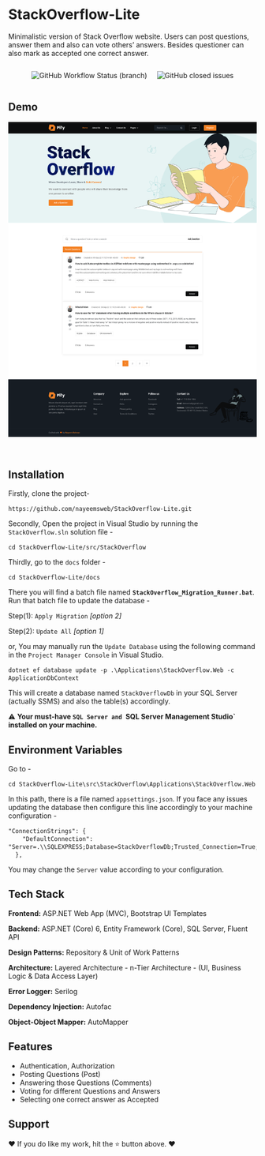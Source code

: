 # StackOverflow-Lite

Minimalistic version of Stack Overflow website. Users can post 
questions, answer them and also can vote others’ answers. Besides 
questioner can also mark as accepted one correct answer.

<div align="center" style="justify-content:center;display:flex;"> 
    
[comment]: <> (Develop Build Checking)
<img alt="GitHub Workflow Status (branch)" src="https://img.shields.io/github/workflow/status/nayeemsweb/StackOverflow-Lite/.NET/develop?style=for-the-badge" style="margin-left: 10px;margin-right: 10px;">

[comment]: <> (Issues Closed)
<img alt="GitHub closed issues" src="https://img.shields.io/github/issues-closed-raw/nayeemsweb/StackOverflow-Lite?color=%23ee5253&style=for-the-badge" style="margin-left: 10px;margin-right: 10px;">

</div>

## Demo

![Stack Overflow](https://github.com/nayeemsweb/StackOverflow-Lite/blob/develop/docs/readme/Home.png?raw=true)


</br>

## Installation

Firstly, clone the project-
```
https://github.com/nayeemsweb/StackOverflow-Lite.git
```
Secondly, Open the project in Visual Studio by running the `StackOverflow.sln` solution file - 
```
cd StackOverflow-Lite/src/StackOverflow
```
Thirdly, go to the `docs` folder - 
```
cd StackOverflow-Lite/docs
```
There you will find a batch file named **`StackOverflow_Migration_Runner.bat`**. 
Run that batch file to update the database - 

Step(1): `Apply Migration` _[option 2]_

Step(2): `Update All` _[option 1]_

or, You may manually run the `Update Database` using the following command
in the `Project Manager Console` in Visual Studio. 

```
dotnet ef database update -p .\Applications\StackOverflow.Web -c ApplicationDbContext
```

This will create a database named `StackOverflowDb` in your SQL Server 
(actually SSMS) and also the table(s) accordingly.

⚠️ **Your must-have `SQL Server and `SQL Server Management Studio` 
installed on your machine.**

    
## Environment Variables

Go to - 

```
cd StackOverflow-Lite\src\StackOverflow\Applications\StackOverflow.Web
```
In this path, 
there is a file named `appsettings.json`. 
If you face any issues updating the database then configure this line 
accordingly to your machine configuration - 
```
"ConnectionStrings": {
    "DefaultConnection": "Server=.\\SQLEXPRESS;Database=StackOverflowDb;Trusted_Connection=True;"
  },
```

You may change the `Server` value according to your configuration.


## Tech Stack

**Frontend:** ASP.NET Web App (MVC), Bootstrap UI Templates

**Backend:** ASP.NET (Core) 6,  Entity Framework (Core), SQL Server,
Fluent API

**Design Patterns:** Repository & Unit of Work Patterns

**Architecture:** Layered Architecture - n-Tier Architecture -
(UI, Business Logic & Data Access Layer)

**Error Logger:** Serilog

**Dependency Injection:** Autofac

**Object-Object Mapper:** AutoMapper






## Features

- Authentication, Authorization
- Posting Questions (Post)
- Answering those Questions (Comments)
- Voting for different Questions and Answers
- Selecting one correct answer as Accepted


## Support

❤️ If you do like my work, hit the ⭐️ button above. ❤️
